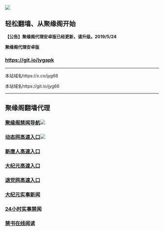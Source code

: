 ![](https://raw.githubusercontent.com/hao369/a/master/j.jpg)



## 轻松翻墙、从聚缘阁开始



**【公告】聚缘阁代理安卓版已经更新，请升级。2019/5/24**

 
**聚缘阁代理安卓版**
### https://git.io/jygapk  

***

本站域名https://x.co/jyg66 

本站域名https://git.io/jyg66



***




## 聚缘阁翻墙代理 



### [聚缘阁禁闻导航](https://ed.zb76f.club)![](https://tup.vraet.cf/jyg.gif)



### [动态网高速入口](https://throbbing-glade-909e.lian.workers.dev/-----http://hao149.ie99.eu.org/)![](https://tup.vraet.cf/jygdl.gif)


### [新唐人高速入口](https://throbbing-glade-909e.lian.workers.dev/-----http://hao149.ie99.eu.org/)

### [大纪元高速入口](https://throbbing-glade-909e.lian.workers.dev/-----http://hao149.ie99.eu.org/)

### [退党网高速入口](https://throbbing-glade-909e.lian.workers.dev/-----http://hao149.ie99.eu.org/)






### [大纪元实事新闻](https://git.io/fjmgE)

### [24小时实事禁闻](https://git.io/fj3Go)

### [禁书在线阅读](https://git.io/fjJ5Z)






